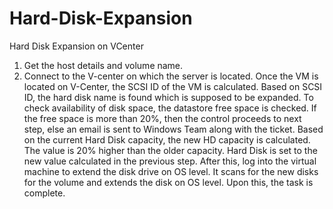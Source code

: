 # Hard-Disk-Expansion
Hard Disk Expansion on VCenter

1. Get the host details and volume name.
2. Connect to the V-center on which the server is located. 
Once the VM is located on V-Center, the SCSI ID of the VM is calculated. 
Based on SCSI ID, the hard disk name is found which is supposed to be expanded.
To check availability of disk space, the datastore free space is checked. If the free space is more than 20%, then the control proceeds to next step, else an email is sent to Windows Team along with the ticket.
Based on the current Hard Disk capacity, the new HD capacity is calculated. The value is 20% higher than the older capacity. 
Hard Disk is set to the new value calculated in the previous step.
After this, log into the virtual machine to extend the disk drive on OS level.
It scans for the new disks for the volume and extends the disk on OS level.
Upon this, the task is complete.
